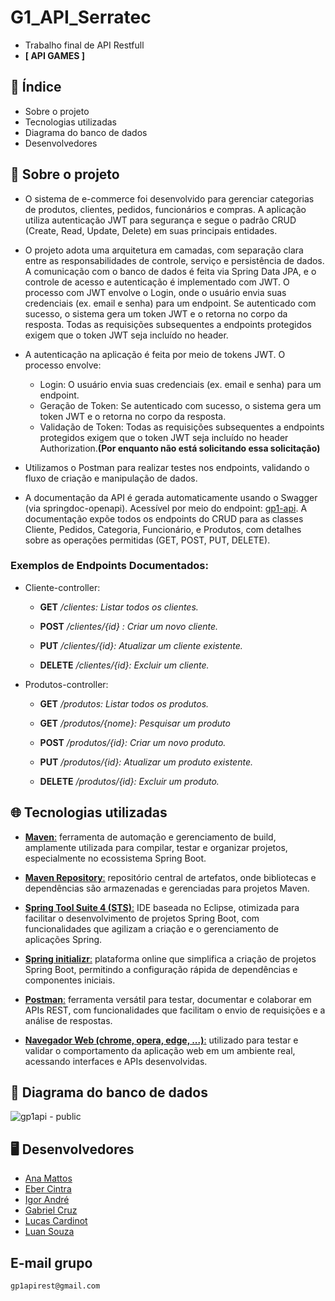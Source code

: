 # G1_API_Serratec
* Trabalho final de API Restfull
* **[ API GAMES ]**

## 📑 Índice

* Sobre o projeto
* Tecnologias utilizadas
* Diagrama do banco de dados
* Desenvolvedores

## 📁 Sobre o projeto

- O sistema de e-commerce foi desenvolvido para gerenciar categorias de produtos, clientes, pedidos, funcionários e compras. A aplicação utiliza autenticação JWT para segurança e segue o padrão CRUD (Create, Read, Update, Delete) em suas principais entidades.
  
- O projeto adota uma arquitetura em camadas, com separação clara entre as responsabilidades de controle, serviço e persistência de dados. A comunicação com o banco de dados é feita via Spring Data JPA, e o controle de acesso e autenticação é implementado com JWT. O processo com JWT envolve o Login, onde o usuário envia suas credenciais (ex. email e senha) para um endpoint.  Se autenticado com sucesso, o sistema gera um token JWT e o retorna no corpo da resposta. Todas as requisições subsequentes a endpoints protegidos exigem que o token JWT seja incluído no header.

- A autenticação na aplicação é feita por meio de tokens JWT. O processo envolve:
  - Login: O usuário envia suas credenciais (ex. email e senha) para um endpoint.
  - Geração de Token: Se autenticado com sucesso, o sistema gera um token JWT e o retorna no corpo da resposta.
  - Validação de Token: Todas as requisições subsequentes a endpoints protegidos exigem que o token JWT seja incluído no header Authorization.**(Por enquanto não está solicitando essa solicitação)**

- Utilizamos o Postman para realizar testes nos endpoints, validando o fluxo de criação e manipulação de dados.

- A documentação da API é gerada automaticamente usando o Swagger (via springdoc-openapi). Acessível por meio do endpoint: [gp1-api](http://localhost:8000/gp1-api/swagger-ui/index.html). A documentação expõe todos os endpoints do CRUD para as classes Cliente, Pedidos, Categoria, Funcionário, e Produtos, com detalhes sobre as operações permitidas (GET, POST, PUT, DELETE).
  
### Exemplos de Endpoints Documentados:

- Cliente-controller:
  
  - **GET** */clientes: Listar todos os clientes.*

  - **POST** */clientes/{id} : Criar um novo cliente.*

  - **PUT** */clientes/{id}: Atualizar um cliente existente.*

  - **DELETE** */clientes/{id}: Excluir um cliente.*


- Produtos-controller:
  
  - **GET** */produtos: Listar todos os produtos.*
  
  - **GET** */produtos/{nome}: Pesquisar um produto*

  - **POST** */produtos/{id}: Criar um novo produto.*

  - **PUT** */produtos/{id}: Atualizar um produto existente.*

  - **DELETE** */produtos/{id}: Excluir um produto.*

  
## 🌐 Tecnologias utilizadas

- [**Maven**:](https://maven.apache.org/)  ferramenta de automação e gerenciamento de build, amplamente utilizada para compilar, testar e organizar projetos, especialmente no ecossistema Spring Boot.
  
- [**Maven Repository**:](https://mvnrepository.com/) repositório central de artefatos, onde bibliotecas e dependências são armazenadas e gerenciadas para projetos Maven.
  
- [**Spring Tool Suite 4 (STS)**:](https://spring.io/tools) IDE baseada no Eclipse, otimizada para facilitar o desenvolvimento de projetos Spring Boot, com funcionalidades que agilizam a criação e o gerenciamento de aplicações Spring.
  
- [**Spring initializr**:](https://start.spring.io/) plataforma online que simplifica a criação de projetos Spring Boot, permitindo a configuração rápida de dependências e componentes iniciais.
  
- [**Postman**:](https://www.postman.com/) ferramenta versátil para testar, documentar e colaborar em APIs REST, com funcionalidades que facilitam o envio de requisições e a análise de respostas.
  
- [**Navegador Web (chrome, opera, edge, ...)**:](https://www.google.pt/intl/pt-PT/chrome/?brand=OZZY&ds_kid=43700080663033655&gad_source=1&gclid=Cj0KCQjw4Oe4BhCcARIsADQ0csl8-GMCaOUfHHPMtjSLtPewrsEcGB6gNSERLbPHeIxSPeOPwYR6sWgaAhUPEALw_wcB&gclsrc=aw.ds) utilizado para testar e validar o comportamento da aplicação web em um ambiente real, acessando interfaces e APIs desenvolvidas.

## 🔁 Diagrama do banco de dados

![gp1api - public](https://github.com/user-attachments/assets/f46d678c-9f17-425d-a0f1-39744c61c59f)


## 🖥️ Desenvolvedores

- [Ana Mattos](https://github.com/AnaMattoss)
- [Eber Cintra](https://github.com/cintra444)
- [Igor André](https://github.com/IgorAPSantos)
- [Gabriel Cruz](https://github.com/gabrielcruz07)
- [Lucas Cardinot](https://github.com/UserCardinot)
- [Luan Souza](https://github.com/LuanSouza7)
  
## E-mail grupo

`gp1apirest@gmail.com`
